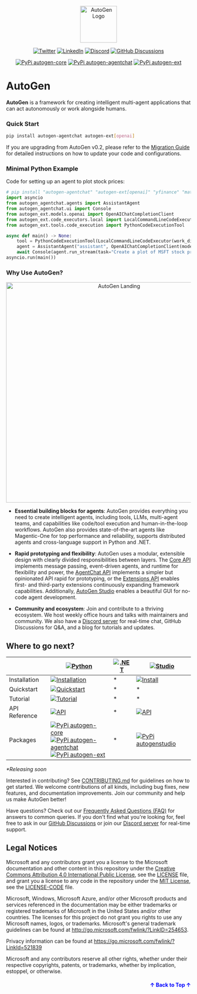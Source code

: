 <a name="readme-top"></a>

<div align="center">
<img src="https://microsoft.github.io/autogen/0.2/img/ag.svg" alt="AutoGen Logo" width="100">

[![Twitter](https://img.shields.io/twitter/url/https/twitter.com/cloudposse.svg?style=social&label=Follow%20%40pyautogen)](https://twitter.com/pyautogen)
[![LinkedIn](https://img.shields.io/badge/LinkedIn-Company?style=flat&logo=linkedin&logoColor=white)](https://www.linkedin.com/company/105812540)
[![Discord](https://img.shields.io/badge/discord-chat-green?logo=discord)](https://aka.ms/autogen-discord)
[![GitHub Discussions](https://img.shields.io/badge/Discussions-Q%26A-green?logo=github)](https://github.com/microsoft/autogen/discussions)

[![PyPi autogen-core](https://img.shields.io/badge/PyPi-autogen--core-blue?logo=pypi)](https://pypi.org/project/autogen-core/)
[![PyPi autogen-agentchat](https://img.shields.io/badge/PyPi-autogen--agentchat-blue?logo=pypi)](https://pypi.org/project/autogen-agentchat/)
[![PyPi autogen-ext](https://img.shields.io/badge/PyPi-autogen--ext-blue?logo=pypi)](https://pypi.org/project/autogen-ext/)
</div>


# AutoGen

**AutoGen** is a framework for creating intelligent multi-agent applications that can act autonomously or work alongside humans.

### Quick Start

```bash
pip install autogen-agentchat autogen-ext[openai]
```

If you are upgrading from AutoGen v0.2, please refer to the [Migration Guide](https://microsoft.github.io/autogen/dev/user-guide/agentchat-user-guide/migration-guide.html) for detailed instructions on how to update your code and configurations.

### Minimal Python Example
Code for setting up an agent to plot stock prices:
```python
# pip install "autogen-agentchat" "autogen-ext[openai]" "yfinance" "matplotlib"
import asyncio
from autogen_agentchat.agents import AssistantAgent
from autogen_agentchat.ui import Console
from autogen_ext.models.openai import OpenAIChatCompletionClient
from autogen_ext.code_executors.local import LocalCommandLineCodeExecutor
from autogen_ext.tools.code_execution import PythonCodeExecutionTool

async def main() -> None:
    tool = PythonCodeExecutionTool(LocalCommandLineCodeExecutor(work_dir="coding"))
    agent = AssistantAgent("assistant", OpenAIChatCompletionClient(model="gpt-4o"), tools=[tool], reflect_on_tool_use=True)
    await Console(agent.run_stream(task="Create a plot of MSFT stock prices in 2024 and save it to a file. Use yfinance and matplotlib."))
asyncio.run(main())
```


### Why Use AutoGen?

<div align="center">
  <img src="autogen-landing.jpg" alt="AutoGen Landing" width="600">
</div>

- **Essential building blocks for agents**: AutoGen provides everything you need to create intelligent agents, including tools, LLMs, multi-agent teams, and capabilities like code/tool execution and human-in-the-loop workflows. AutoGen also provides state-of-the-art agents like Magentic-One for top performance and reliability, supports distributed agents and cross-language support in Python and .NET.

- **Rapid prototyping and flexibility**: AutoGen uses a modular, extensible design with clearly divided responsibilities between layers. The [Core API](./python/packages/autogen-core/) implements message passing, event-driven agents, and runtime for flexibility and power, the [AgentChat API](./python/packages/autogen-agentchat/) implements a simpler but opinionated API rapid for prototyping, or the [Extensions API](./python/packages/autogen-ext/) enables first- and third-party extensions continuously expanding framework capabilities. Additionally, [AutoGen Studio](./python/packages/autogen-studio/) enables a beautiful GUI for no-code agent development.

- **Community and ecosystem**: Join and contribute to a thriving ecosystem. We host weekly office hours and talks with maintainers and community. We also have a [Discord server](https://aka.ms/autogen-discord) for real-time chat, GitHub Discussions for Q&A, and a blog for tutorials and updates.

## Where to go next?

<div align="center">

|                      | [![Python](https://img.shields.io/badge/AutoGen-Python-blue?logo=python&logoColor=white)](./python)                                                                                     | [![.NET](https://img.shields.io/badge/AutoGen-.NET-green?logo=.net&logoColor=white)](./dotnet)              | [![Studio](https://img.shields.io/badge/AutoGen-Studio-purple?logo=visual-studio&logoColor=white)](./python/packages/autogen-studio)              |
|----------------------|--------------------------------------------------------------------------------------------|-------------------|-------------------|
| Installation    | [![Installation](https://img.shields.io/badge/Install-blue)](https://microsoft.github.io/autogen/dev/user-guide/agentchat-user-guide/installation.html) | *    | [![Install](https://img.shields.io/badge/Install-purple)](https://microsoft.github.io/autogen/dev/user-guide/autogenstudio-user-guide/installation.html)    |
| Quickstart | [![Quickstart](https://img.shields.io/badge/Quickstart-blue)](https://microsoft.github.io/autogen/dev/user-guide/agentchat-user-guide/quickstart.html#) | *    | *    |
| Tutorial        | [![Tutorial](https://img.shields.io/badge/Tutorial-blue)](https://microsoft.github.io/autogen/dev/user-guide/agentchat-user-guide/tutorial/models.html)  | *| * |
| API Reference   | [![API](https://img.shields.io/badge/Docs-blue)](https://microsoft.github.io/autogen/dev/reference/index.html#) | *    | [![API](https://img.shields.io/badge/Docs-purple)](https://microsoft.github.io/autogen/dev/user-guide/autogenstudio-user-guide/usage.html) |
| Packages        | [![PyPi autogen-core](https://img.shields.io/badge/PyPi-autogen--core-blue?logo=pypi)](https://pypi.org/project/autogen-core/) <br> [![PyPi autogen-agentchat](https://img.shields.io/badge/PyPi-autogen--agentchat-blue?logo=pypi)](https://pypi.org/project/autogen-agentchat/) <br> [![PyPi autogen-ext](https://img.shields.io/badge/PyPi-autogen--ext-blue?logo=pypi)](https://pypi.org/project/autogen-ext/) | *    | [![PyPi autogenstudio](https://img.shields.io/badge/PyPi-autogenstudio-purple?logo=pypi)](https://pypi.org/project/autogenstudio/) |

</div>

_*Releasing soon_

Interested in contributing? See [CONTRIBUTING.md](./CONTRIBUTING.md) for guidelines on how to get started. We welcome contributions of all kinds, including bug fixes, new features, and documentation improvements. Join our community and help us make AutoGen better!

Have questions? Check out our [Frequently Asked Questions (FAQ)](./FAQ.md) for answers to common queries. If you don't find what you're looking for, feel free to ask in our [GitHub Discussions](https://github.com/microsoft/autogen/discussions) or join our [Discord server](https://aka.ms/autogen-discord) for real-time support.


## Legal Notices

Microsoft and any contributors grant you a license to the Microsoft documentation and other content
in this repository under the [Creative Commons Attribution 4.0 International Public License](https://creativecommons.org/licenses/by/4.0/legalcode),
see the [LICENSE](LICENSE) file, and grant you a license to any code in the repository under the [MIT License](https://opensource.org/licenses/MIT), see the
[LICENSE-CODE](LICENSE-CODE) file.

Microsoft, Windows, Microsoft Azure, and/or other Microsoft products and services referenced in the documentation
may be either trademarks or registered trademarks of Microsoft in the United States and/or other countries.
The licenses for this project do not grant you rights to use any Microsoft names, logos, or trademarks.
Microsoft's general trademark guidelines can be found at <http://go.microsoft.com/fwlink/?LinkID=254653>.

Privacy information can be found at <https://go.microsoft.com/fwlink/?LinkId=521839>

Microsoft and any contributors reserve all other rights, whether under their respective copyrights, patents,
or trademarks, whether by implication, estoppel, or otherwise.

<p align="right" style="font-size: 14px; color: #555; margin-top: 20px;">
  <a href="#readme-top" style="text-decoration: none; color: blue; font-weight: bold;">
    ↑ Back to Top ↑
  </a>
</p>
